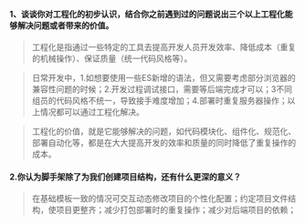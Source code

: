 #### 1、谈谈你对工程化的初步认识，结合你之前遇到过的问题说出三个以上工程化能够解决问题或者带来的价值。

>工程化是指通过一些特定的工具去提高开发人员开发效率、降低成本（重复的机械操作）、保证质量（统一代码风格等）。

>日常开发中，1.如想要使用一些ES新增的语法，但又需要考虑部分浏览器的兼容性问题的时候；2.开发过程调试接口，需要等后端完成才可以；3不同组员的代码风格不统一，导致接手难度增加；4.部署时重复服务器操作；以上情况都可以通过工程化解决。

>工程化的价值，就是它能够解决的问题，如代码模块化、组件化、规范化、部署自动化等，都是在大大提高开发的效率和质量的同时降低了重复操作的成本。

#### 2.你认为脚手架除了为我们创建项目结构，还有什么更深的意义？

>在基础模板一致的情况可交互动态修改项目的个性化配置；约定项目文件结构，使项目更整齐；减少打包部署时的重复操作；减少对后端项目的依赖；

